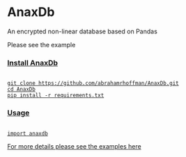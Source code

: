 # AnaxDb
An encrypted non-linear database based on Pandas

Please see the example <a href="">

### Install AnaxDb

<code>
git clone https://github.com/abrahamrhoffman/AnaxDb.git
cd AnaxDb
pip install -r requirements.txt
</code>

### Usage

<code>
import anaxdb
</code>

For more details please see the examples <a href="https://github.com/abrahamrhoffman/AnaxDb/tree/master/examples">here</a>
